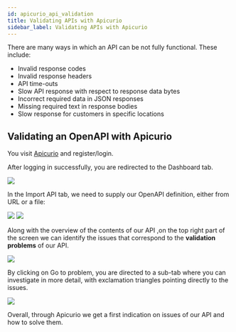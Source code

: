```yaml
---
id: apicurio_api_validation
title: Validating APIs with Apicurio
sidebar_label: Validating APIs with Apicurio
---
```


There are many ways in which an API can be not fully functional. These include:

- Invalid response codes
- Invalid response headers
- API time-outs
- Slow API response with respect to response data bytes
- Incorrect required data in JSON responses
- Missing required text in response bodies
- Slow response for customers in specific locations

## Validating an OpenAPI with Apicurio

You visit <a href="https://studio.apicur.io/apis" target="_blank">Apicurio</a> and register/login.

After logging in successfully, you are redirected to the Dashboard tab.

<img class="img-fluid" src="/docs/assets/3scale/apicurio01.png"/>

In the Import API tab, we need to supply our OpenAPI definition, either from URL or a file:

<img class="img-fluid" src="/docs/assets/3scale/apicurio02.png"/>

<img class="img-fluid" src="/docs/assets/3scale/apicurio03.png"/>

Along with the overview of the contents of our API ,on the top right part of the screen we can identify the issues that correspond to the **validation problems** of our API.

<img class="img-fluid" src="/docs/assets/3scale/apicurio04.png"/>

By clicking on Go to problem, you are directed to a sub-tab where you can investigate in more detail, with exclamation triangles pointing directly to the issues.

<img class="img-fluid" src="/docs/assets/3scale/apicurio05.png"/>

Overall, through Apicurio we get a first indication on issues of our API and how to solve them.
